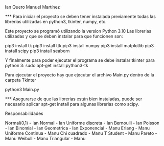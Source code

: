 Ian Quero
Manuel Martínez


*** Para iniciar el proyecto se deben tener instalada previamente todas las librerias utilizadas en python3, tkinter, numpy, etc.

Este proyecto se programó utilizando la version Python 3.10
Las librerias utilizadas y que se deben instalar para que funcionen son:

pip3 install tk
pip3 install ttk
pip3 install numpy
pip3 install matplotlib
pip3 install scipy
pip3 install seaborn


Y finalmente para poder ejecutar el programa se debe instalar tkinter para python 3:
sudo apt-get install python3-tk


Para ejecutar el proyecto hay que ejecutar el archivo Main.py dentro de la carpeta Tkinter

python3 Main.py

*** Asegurarse de que las librerias están bien instaladas, puede ser necesario aplicar apt-get install para algunas librerias como scipy.


Responsabilidades

Normal(0,1) - Ian
Normal - Ian
Uniforme discreta - Ian
Bernoulli - Ian
Poisson - Ian
Binomial - Ian
Geometrica - Ian
Exponencial - Manu
Erlang - Manu
Uniforme Continua - Manu
Chi cuadrado - Manu
T Student - Manu
Pareto - Manu
Weibull - Manu
Triangular - Manu

